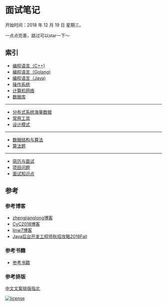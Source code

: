 # 面试笔记

开始时间：2018 年 12 月 19 日 星期三。

一点点完善，路过可以star一下～

## 索引

- [编程语言（C++)](https://github.com/ChuangLiu727/GetJob/blob/master/C++/Contents.md)
- [编程语言（Golang)](https://github.com/ChuangLiu727/GetJob/blob/master/Golang/Contents.md)
- [编程语言（Java)](https://github.com/ChuangLiu727/GetJob/blob/master/Java/Contents.md)
- [操作系统](https://github.com/ChuangLiu727/GetJob/blob/master/操作系统/Contents.md)
- [计算机网络](https://github.com/ChuangLiu727/GetJob/blob/master/计算机网络/Contents.md)
- [数据库](https://github.com/ChuangLiu727/GetJob/blob/master/数据库/Contents.md)

---

- [分布式系统海量数据](https://github.com/ChuangLiu727/GetJob/blob/master/分布式系统海量数据/Contents.md)
- [常用工具](https://github.com/ChuangLiu727/GetJob/blob/master/常用工具/Contents.md)
- [设计模式](https://github.com/ChuangLiu727/GetJob/blob/master/设计模式/Contents.md)

---

- [数据结构与算法](https://github.com/ChuangLiu727/GetJob/blob/master/数据结构与算法/Contents.md)
- [算法题](https://github.com/ChuangLiu727/GetJob/blob/master/算法题/Contents.md)

---

- [简历与面试](https://github.com/ChuangLiu727/GetJob/blob/master/简历与面试.md)
- [项目问题](https://github.com/ChuangLiu727/GetJob/blob/master/项目问题.md)
- [面试知识点](https://github.com/ChuangLiu727/GetJob/blob/master/面试知识点/面试知识点.md)

## 参考

### 参考博客

- [zhengjianglong博客](https://zhengjianglong.gitbooks.io/note-of-interview/content/)
- [CyC2018博客](https://github.com/CyC2018/CS-Notes)
- [linw7博客](https://github.com/linw7/Skill-Tree)
- [Java后台开发工程师秋招攻略2018Fall](http://williamsun.cn/2018/06/02/Java%E5%90%8E%E5%8F%B0%E5%BC%80%E5%8F%91%E5%B7%A5%E7%A8%8B%E5%B8%88%E7%A7%8B%E6%8B%9B%E6%94%BB%E7%95%A52018Fall/)

### 参考书籍

- [参考书籍](https://github.com/ChuangLiu727/GetJob/blob/master/参考书籍.md)

### 参考排版

[中文文案排版指北](https://mazhuang.org/wiki/chinese-copywriting-guidelines/)

[![license](https://img.shields.io/github/license/mashape/apistatus.svg)](https://opensource.org/licenses/MIT)
